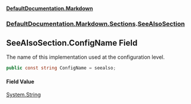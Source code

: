 #### [DefaultDocumentation.Markdown](index.md 'index')
### [DefaultDocumentation.Markdown.Sections](index.md#DefaultDocumentation.Markdown.Sections 'DefaultDocumentation.Markdown.Sections').[SeeAlsoSection](SeeAlsoSection.md 'DefaultDocumentation.Markdown.Sections.SeeAlsoSection')

## SeeAlsoSection.ConfigName Field

The name of this implementation used at the configuration level.

```csharp
public const string ConfigName = seealso;
```

#### Field Value
[System.String](https://docs.microsoft.com/en-us/dotnet/api/System.String 'System.String')